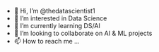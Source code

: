 - 👋 Hi, I’m @thedatascientist1
- 👀 I’m interested in Data Science
- 🌱 I’m currently learning DS/AI
- 💞️ I’m looking to collaborate on AI & ML projects
- 📫 How to reach me ...

<!---
thedatascientist1/thedatascientist1 is a ✨ special ✨ repository because its `README.md` (this file) appears on your GitHub profile.
You can click the Preview link to take a look at your changes.
--->
